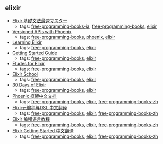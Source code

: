 elixir 
---
* [Elixir 基礎文法最速マスター](http://qiita.com/niku/items/729ece76d78057b58271)
    * tags: [free-programming-books-ja](../tags/free-programming-books-ja.md), [free-programming-books](../tags/free-programming-books.md), [elixir](../tags/elixir.md)
* [Versioned APIs with Phoenix](http://elviovicosa.com/books/versioned-apis-with-phoenix)
    * tags: [free-programming-books](../tags/free-programming-books.md), [phoenix](../tags/phoenix.md), [elixir](../tags/elixir.md)
* [Learning Elixir](http://learningelixir.joekain.com)
    * tags: [free-programming-books](../tags/free-programming-books.md), [elixir](../tags/elixir.md)
* [Getting Started Guide](http://elixir-lang.org/getting-started/introduction.html)
    * tags: [free-programming-books](../tags/free-programming-books.md), [elixir](../tags/elixir.md)
* [Études for Elixir](http://chimera.labs.oreilly.com/books/1234000001642/index.html)
    * tags: [free-programming-books](../tags/free-programming-books.md), [elixir](../tags/elixir.md)
* [Elixir School](https://elixirschool.com)
    * tags: [free-programming-books](../tags/free-programming-books.md), [elixir](../tags/elixir.md)
* [30 Days of Elixir](https://github.com/seven1m/30-days-of-elixir)
    * tags: [free-programming-books](../tags/free-programming-books.md), [elixir](../tags/elixir.md)
* [Phoenix 框架中文文档](https://mydearxym.gitbooks.io/phoenix-doc-in-chinese/content/)
    * tags: [free-programming-books](../tags/free-programming-books.md), [elixir](../tags/elixir.md), [free-programming-books-zh](../tags/free-programming-books-zh.md)
* [Elixir元编程与DSL 中文翻译](https://github.com/Ljzn/MetaProgrammingInElixirChinese)
    * tags: [free-programming-books](../tags/free-programming-books.md), [elixir](../tags/elixir.md), [free-programming-books-zh](../tags/free-programming-books-zh.md)
* [Elixir 编程语言教程](https://elixirschool.com/cn/)
    * tags: [free-programming-books](../tags/free-programming-books.md), [elixir](../tags/elixir.md), [free-programming-books-zh](../tags/free-programming-books-zh.md)
* [Elixir Getting Started 中文翻译](https://github.com/Ljzn/ElixrGettingStartedChinese)
    * tags: [free-programming-books](../tags/free-programming-books.md), [elixir](../tags/elixir.md), [free-programming-books-zh](../tags/free-programming-books-zh.md)
